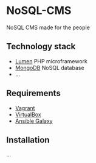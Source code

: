 # NoSQL-CMS

NoSQL CMS made for the people

## Technology stack
- [Lumen](https://lumen.laravel.com/) PHP microframework
- [MongoDB](https://www.mongodb.org/) NoSQL database
- ...

## Requirements

- [Vagrant](https://www.vagrantup.com/)
- [VirtualBox](https://www.virtualbox.org/)
- [Ansible Galaxy](https://galaxy.ansible.com/)

## Installation

...
